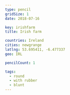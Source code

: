 ```yaml
---
type: pencil
gridSize: 1
date: 2018-07-16

key: irishfarm
title: Irish farm

countries: Ireland
cities: newgrange
latlng: 53.695411, -6.477337
geo: IRL

pencilCount: 1

tags:
  - round
  - with rubber
  - blunt
---
```

